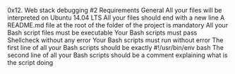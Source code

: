 0x12. Web stack debugging #2 Requirements General All your files will be interpreted on Ubuntu 14.04 LTS All your files should end with a new line A README.md file at the root of the folder of the project is mandatory All your Bash script files must be executable Your Bash scripts must pass Shellcheck without any error Your Bash scripts must run without error The first line of all your Bash scripts should be exactly #!/usr/bin/env bash The second line of all your Bash scripts should be a comment explaining what is the script doing
